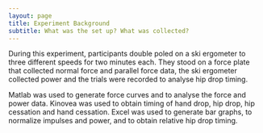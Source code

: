 ```yaml
---
layout: page
title: Experiment Background
subtitle: What was the set up? What was collected? 
---
```


During this experiment, participants double poled on a ski ergometer to three different speeds for two minutes each. They stood on a force plate that collected normal force and parallel force data, the ski ergometer collected power and the trials were recorded to analyse hip drop timing. 

Matlab was used to generate force curves and to analyse the force and power data. Kinovea was used to obtain timing of hand drop, hip drop, hip cessation and hand cessation. Excel was used to generate bar graphs, to normalize impulses and power, and to obtain relative hip drop timing. 
